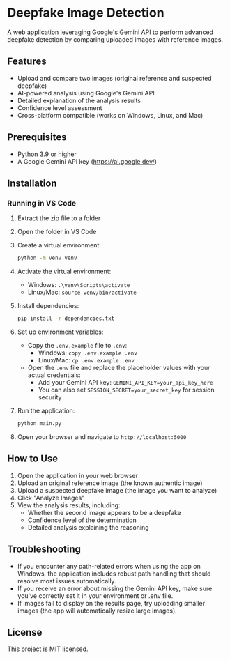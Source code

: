 # Deepfake Image Detection

A web application leveraging Google's Gemini API to perform advanced deepfake detection by comparing uploaded images with reference images.

## Features

- Upload and compare two images (original reference and suspected deepfake)
- AI-powered analysis using Google's Gemini API
- Detailed explanation of the analysis results
- Confidence level assessment
- Cross-platform compatible (works on Windows, Linux, and Mac)

## Prerequisites

- Python 3.9 or higher
- A Google Gemini API key (https://ai.google.dev/)

## Installation

### Running in VS Code

1. Extract the zip file to a folder
2. Open the folder in VS Code
3. Create a virtual environment:
   ```bash
   python -m venv venv
   ```
4. Activate the virtual environment:
   - Windows: `.\venv\Scripts\activate`
   - Linux/Mac: `source venv/bin/activate`
5. Install dependencies:
   ```bash
   pip install -r dependencies.txt
   ```
6. Set up environment variables:
   - Copy the `.env.example` file to `.env`: 
     - Windows: `copy .env.example .env`
     - Linux/Mac: `cp .env.example .env`
   - Open the `.env` file and replace the placeholder values with your actual credentials:
     - Add your Gemini API key: `GEMINI_API_KEY=your_api_key_here`
     - You can also set `SESSION_SECRET=your_secret_key` for session security

7. Run the application:
   ```bash
   python main.py
   ```
8. Open your browser and navigate to `http://localhost:5000`

## How to Use

1. Open the application in your web browser
2. Upload an original reference image (the known authentic image)
3. Upload a suspected deepfake image (the image you want to analyze)
4. Click "Analyze Images"
5. View the analysis results, including:
   - Whether the second image appears to be a deepfake
   - Confidence level of the determination
   - Detailed analysis explaining the reasoning

## Troubleshooting

- If you encounter any path-related errors when using the app on Windows, the application includes robust path handling that should resolve most issues automatically.
- If you receive an error about missing the Gemini API key, make sure you've correctly set it in your environment or .env file.
- If images fail to display on the results page, try uploading smaller images (the app will automatically resize large images).

## License

This project is MIT licensed.
